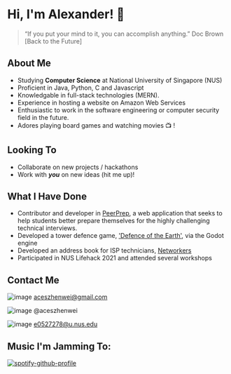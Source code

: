 # Hi, I'm Alexander! 👋
> “If you put your mind to it, you can accomplish anything.” Doc Brown [Back to the Future]

## About Me
- Studying **Computer Science** at National University of Singapore (NUS)
- Proficient in Java, Python, C and Javascript
- Knowledgable in full-stack technologies (MERN).
- Experience in hosting a website on Amazon Web Services
- Enthusiastic to work in the software engineering or computer security field in the future.
- Adores playing board games and watching movies :tv: !

## Looking To
- Collaborate on new projects / hackathons
- Work with ***you*** on new ideas (hit me up)!

## What I Have Done
- Contributor and developer in [PeerPrep](https://github.com/CS3219-AY2223S1/cs3219-project-ay2223s1-g40), a web application that seeks to help students better prepare themselves for the highly challenging technical interviews.
- Developed a tower defence game, ['Defence of the Earth'](https://github.com/aceszhenwei/Orbital-Project), via the Godot engine
- Developed an address book for ISP technicians, [Networkers](https://github.com/aceszhenwei/tp)
- Participated in NUS Lifehack 2021 and attended several workshops

## Contact Me
![image](https://img.shields.io/badge/Gmail-D14836?style=for-the-badge&logo=gmail&logoColor=white) aceszhenwei@gmail.com

![image](https://img.shields.io/badge/Telegram-2CA5E0?style=for-the-badge&logo=telegram&logoColor=white) @aceszhenwei

![image](https://img.shields.io/badge/Microsoft_Outlook-0078D4?style=for-the-badge&logo=microsoft-outlook&logoColor=white) e0527278@u.nus.edu


## Music I'm Jamming To:
[![spotify-github-profile](https://spotify-github-profile.vercel.app/api/view?uid=iamsilhouette&cover_image=true&theme=default)](https://github.com/kittinan/spotify-github-profile)
